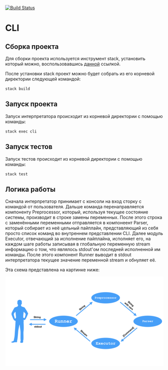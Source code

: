[![Build Status](https://travis-ci.org/AlexKaneRUS/software-design.svg?branch=cli)](https://travis-ci.org/AlexKaneRUS/software-design)

# CLI

## Сборка проекта

Для сборки проекта используется инструмент stack, установить который можно,
воспользовавшись [данной](https://docs.haskellstack.org/en/stable/README/) ссылкой.

После установки stack проект можно будет собрать из его корневой директории
следующей командой: 

```
stack build
```

## Запуск проекта

Запуск интерпретатора происходит из корневой директории с помощью команды:

```
stack exec cli
```

## Запуск тестов

Запуск тестов происходит из корневой директории с помощью команды:

```
stack test
```

## Логика работы

Сначала интерпретатор принимает с консоли на вход сторку с командой от пользователя.
Дальше команда перенаправляется компоненту Preprocessor, который, используя текущее состояние системы,
производит в строке замены переменных. После этого строка с заменёнными переменными
отправляется в компонеент Parser, который собирает из неё цельный пайплайн, представляющий
из себя просто список команд во внутреннем представлении CLI. 
Далее модуль Executor, отвечающий за исполнение пайплайна,
исполняет его, на каждом шаге работы записывая в глобальную переменную stream информацию
о том, что являлось stdout'ом последней исполненной им команды. После этого компонент
Runner выводит в stdout интерпретатора текущее значение переменной stream
и обнуляет её.

Эта схема представлена на картинке ниже:

![Схема работы CLI](/images/schema.png)